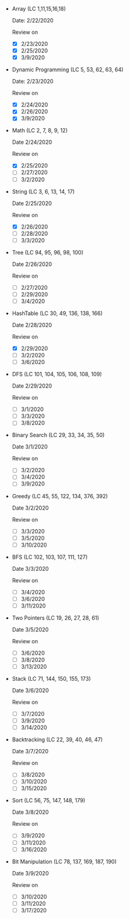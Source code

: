 - Array (LC 1,11,15,16,18) 

  Date: 2/22/2020

  Review on 
  - [x] 2/23/2020
  - [x] 2/25/2020
  - [x] 3/9/2020

- Dynamic Programming (LC 5, 53, 62, 63, 64)
  
  Date: 2/23/2020

  Review on
  - [x] 2/24/2020
  - [x] 2/26/2020
  - [x] 3/9/2020
  
- Math (LC 2, 7, 8, 9, 12)

  Date 2/24/2020
  
  Review on 
  - [x] 2/25/2020
  - [ ] 2/27/2020
  - [ ] 3/2/2020
  
- String (LC 3, 6, 13, 14, 17)
 
  Date 2/25/2020
   
  Review on 
  - [x] 2/26/2020
  - [ ] 2/28/2020
  - [ ] 3/3/2020
   
- Tree (LC 94, 95, 96, 98, 100)
   
  Date 2/26/2020
     
  Review on 
  - [ ] 2/27/2020
  - [ ] 2/29/2020
  - [ ] 3/4/2020
     
- HashTable (LC 30, 49, 136, 138, 166)
     
  Date 2/28/2020
       
  Review on 
  - [x] 2/29/2020
  - [ ] 3/2/2020
  - [ ] 3/6/2020
  
- DFS (LC 101, 104, 105, 106, 108, 109)

  Date 2/29/2020
       
  Review on 
  - [ ] 3/1/2020
  - [ ] 3/3/2020
  - [ ] 3/8/2020

- Binary Search (LC 29, 33, 34, 35, 50)

  Date 3/1/2020
       
  Review on 
  - [ ] 3/2/2020
  - [ ] 3/4/2020
  - [ ] 3/9/2020

- Greedy (LC 45, 55, 122, 134, 376, 392)

  Date 3/2/2020
       
  Review on 
  - [ ] 3/3/2020
  - [ ] 3/5/2020
  - [ ] 3/10/2020

- BFS (LC 102, 103, 107, 111, 127)

  Date 3/3/2020
       
  Review on 
  - [ ] 3/4/2020
  - [ ] 3/6/2020
  - [ ] 3/11/2020

- Two Pointers (LC 19, 26, 27, 28, 61)

  Date 3/5/2020
       
  Review on 
  - [ ] 3/6/2020
  - [ ] 3/8/2020
  - [ ] 3/13/2020

- Stack (LC 71, 144, 150, 155, 173)

  Date 3/6/2020
       
  Review on 
  - [ ] 3/7/2020
  - [ ] 3/9/2020
  - [ ] 3/14/2020
  
- Backtracking (LC 22, 39, 40, 46, 47)

  Date 3/7/2020
       
  Review on 
  - [ ] 3/8/2020
  - [ ] 3/10/2020
  - [ ] 3/15/2020

- Sort (LC 56, 75, 147, 148, 179)

  Date 3/8/2020
       
  Review on 
  - [ ] 3/9/2020
  - [ ] 3/11/2020
  - [ ] 3/16/2020

- Bit Manipulation (LC 78, 137, 169, 187, 190)

  Date 3/9/2020
       
  Review on 
  - [ ] 3/10/2020
  - [ ] 3/11/2020
  - [ ] 3/17/2020